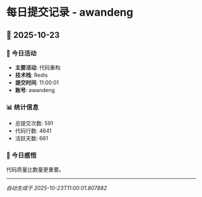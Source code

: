 # 每日提交记录 - awandeng

## 📅 2025-10-23

### 🎯 今日活动
- **主要活动**: 代码重构
- **技术栈**: Redis
- **提交时间**: 11:00:01
- **账号**: awandeng

### 📊 统计信息
- 总提交次数: 591
- 代码行数: 4641
- 活跃天数: 661

### 💭 今日感悟
代码质量比数量更重要。

---
*自动生成于 2025-10-23T11:00:01.807882*
